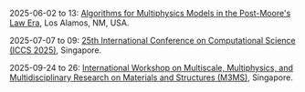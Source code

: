 2025-06-02 to 13: [Algorithms for Multiphysics Models in the Post-Moore's Law Era](https://sites.google.com/msu.edu/modeling-beyond-moore/), Los Alamos, NM, USA.

2025-07-07 to 09: [25th International Conference on Computational Science (ICCS 2025)](https://iccs-meeting.org/iccs2025/), Singapore.

2025-09-24 to 26: [International Workshop on Multiscale, Multiphysics, and Multidisciplinary Research on Materials and Structures (M3MS)](https://m3ms.org), Singapore.

